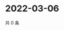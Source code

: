 # 2022-03-06

共 0 条

<!-- BEGIN WEIBO -->
<!-- 最后更新时间 Sun Mar 06 2022 17:13:02 GMT+0800 (China Standard Time) -->

<!-- END WEIBO -->
